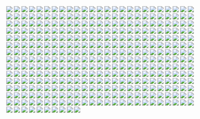 <img src='./Picture-Directory/03 - JTjy2Of.jpg'>
<img src='./Picture-Directory/40 - 3SqwU9H.jpg'>
<img src='./Picture-Directory/01 - MmbqRrT.jpg'>
<img src='./Picture-Directory/33 - yiYtEm3.jpg'>
<img src='./Picture-Directory/tumblr_o50tl0Kyww1sk51m7o1_1280.jpg'>
<img src='./Picture-Directory/20 - v4n7jeB.jpg'>
<img src='./Picture-Directory/56 - XGDPZCa.jpg'>
<img src='./Picture-Directory/15 - qeOec8I.jpg'>
<img src='./Picture-Directory/09 - QyH8PDy.jpg'>
<img src='./Picture-Directory/73 - 8QeKdsq.jpg'>
<img src='./Picture-Directory/tumblr_nkib9zQIAG1u4lxsro1_1280.jpg'>
<img src='./Picture-Directory/30 - Xui6IK9.jpg'>
<img src='./Picture-Directory/prince-mahlangu-assault-on-hoth-4.jpg'>
<img src='./Picture-Directory/16 - e8I351w.jpg'>
<img src='./Picture-Directory/53 - uk4GMmi.jpg'>
<img src='./Picture-Directory/12 - K7XIsri.jpg'>
<img src='./Picture-Directory/cristi-balanescu-cristib-nexusofpower.jpg'>
<img src='./Picture-Directory/69 - TScStjh.jpg'>
<img src='./Picture-Directory/46 - Zimt2pf.jpg'>
<img src='./Picture-Directory/03 - cWinFdO.jpg'>
<img src='./Picture-Directory/42 - s7VVQdI.jpg'>
<img src='./Picture-Directory/the_inquisitor_by_darthtemoc-d81hefq.jpg'>
<img src='./Picture-Directory/48 - iO5U6gm.jpg'>
<img src='./Picture-Directory/60 - 7BHZhlA.jpg'>
<img src='./Picture-Directory/49 - R6O6LNV.jpg'>
<img src='./Picture-Directory/sw_fan_art_by_danai_k-d66g7p4.jpg'>
<img src='./Picture-Directory/06 - y3x5ATp.png'>
<img src='./Picture-Directory/renato-scicchitano-screen-final.jpg'>
<img src='./Picture-Directory/06 - WfZV0QW.jpg'>
<img src='./Picture-Directory/41 - MpGk6wz.jpg'>
<img src='./Picture-Directory/vlINW4Z.jpg'>
<img src='./Picture-Directory/mz1HITu.jpg'>
<img src='./Picture-Directory/T6UAZBV-P1RzTwMGaDmDpknlOtZaSPcoGHcpHoRMM3Q.jpg'>
<img src='./Picture-Directory/48 - eOVQrAn.jpg'>
<img src='./Picture-Directory/38 - oy3akqm.jpg'>
<img src='./Picture-Directory/37 - hvHtMdL.jpg'>
<img src='./Picture-Directory/32 - 84y8hda.jpg'>
<img src='./Picture-Directory/3ed4uVlQk7OuRbY1hWOHsrWGHVYujDGOOX00PhkAGhk.jpg'>
<img src='./Picture-Directory/05 - dbQGQ0L.jpg'>
<img src='./Picture-Directory/25 - tUQ4xPX.jpg'>
<img src='./Picture-Directory/43 - 7QSAagN.jpg'>
<img src='./Picture-Directory/22 - lzDIgxy.jpg'>
<img src='./Picture-Directory/-image.jpg'>
<img src='./Picture-Directory/65 - xwing.jpg'>
<img src='./Picture-Directory/66 - TIE Fighter.jpg'>
<img src='./Picture-Directory/08 - MRSwNfi.jpg'>
<img src='./Picture-Directory/26 - rtQB4zT.jpg'>
<img src='./Picture-Directory/63 - EVm47Hz.jpg'>
<img src='./Picture-Directory/28 - 2IGKEnH.png'>
<img src='./Picture-Directory/54 - q2DHA4W.jpg'>
<img src='./Picture-Directory/71 - YSEi38m.jpg'>
<img src='./Picture-Directory/63 - sg09hzg.jpg'>
<img src='./Picture-Directory/darth_maul__ravager__by_soulstryder210-d9tgsk5.jpg'>
<img src='./Picture-Directory/70e43775e50767efe220b50bbe5de195-d3jmfsu.jpg'>
<img src='./Picture-Directory/56 - JLBsdbi.jpg'>
<img src='./Picture-Directory/29 - fmq9bBJ.jpg'>
<img src='./Picture-Directory/__yoda_my_name_is___by_lehuss-da2ednq.jpg'>
<img src='./Picture-Directory/08 - FmlM7Fj.jpg'>
<img src='./Picture-Directory/75 - Sn0hJWR.jpg'>
<img src='./Picture-Directory/ehda2mU.jpg'>
<img src='./Picture-Directory/26 - v3cZNQf.jpg'>
<img src='./Picture-Directory/ancient_order_by_adamburn-d9ku80b.jpg'>
<img src='./Picture-Directory/15 - M9BmBeh.jpg'>
<img src='./Picture-Directory/09 - ncXoqup.jpg'>
<img src='./Picture-Directory/02 - dqfOSJD.jpg'>
<img src='./Picture-Directory/16 - wx6hNBR.jpg'>
<img src='./Picture-Directory/NSaXUS6.png'>
<img src='./Picture-Directory/star_wars_collab___grievous_by_wynahiros.jpg'>
<img src='./Picture-Directory/vadersplat_by_deviantapplestudios-d9550f8.jpg'>
<img src='./Picture-Directory/hakuna001_by_pixelkitties-d9z01iz.png'>
<img src='./Picture-Directory/christian-piccolo-solo-final-post-notext.jpg'>
<img src='./Picture-Directory/14 - fbXU43D.jpg'>
<img src='./Picture-Directory/rodrigo-galdino-1.jpg'>
<img src='./Picture-Directory/31 - wuasgk5.jpg'>
<img src='./Picture-Directory/30 - TTGIcoM.jpg'>
<img src='./Picture-Directory/LeIdVyp.jpg'>
<img src='./Picture-Directory/39 - Wy8sX8L.jpg'>
<img src='./Picture-Directory/60lReVoEwWS2bNl5aba4cOwjutRXLlWABD32DIEvb6c.jpg'>
<img src='./Picture-Directory/15 - UTcsNQO.jpg'>
<img src='./Picture-Directory/21 - vqpeClQ.jpg'>
<img src='./Picture-Directory/38 - KeT5KrI.jpg'>
<img src='./Picture-Directory/66 - 1HknqmB.jpg'>
<img src='./Picture-Directory/74 - pfNBa6m.jpg'>
<img src='./Picture-Directory/57 - i7ij3KF.jpg'>
<img src='./Picture-Directory/12 - dyFjAeV.jpg'>
<img src='./Picture-Directory/Ch8qdxRW0AA0K4v.jpg'>
<img src='./Picture-Directory/wojtek-fus-never-tell-me-the-odds-lq.jpg'>
<img src='./Picture-Directory/65 - QDhAsQq.jpg'>
<img src='./Picture-Directory/32 - RsoqZar.jpg'>
<img src='./Picture-Directory/36 - JoDQ1Nb.jpg'>
<img src='./Picture-Directory/guillem-h-pongiluppi-guillemhp-darth-maul-rebels.jpg'>
<img src='./Picture-Directory/12 - iUGFHJr.jpg'>
<img src='./Picture-Directory/44 - fhzHbf0.jpg'>
<img src='./Picture-Directory/13 - GdwwIo2.jpg'>
<img src='./Picture-Directory/luca-merli-sands-of-jakku.jpg'>
<img src='./Picture-Directory/41 - DvUSbYd.jpg'>
<img src='./Picture-Directory/aaron-mcbride-12185030-10208004298011441-1347009825795762880-o.jpg'>
<img src='./Picture-Directory/37 - ptszR3D.jpg'>
<img src='./Picture-Directory/54 - tAexzUd.jpg'>
<img src='./Picture-Directory/35 - qb6jXXm.jpg'>
<img src='./Picture-Directory/04 - gNLvKfg.jpg'>
<img src='./Picture-Directory/13 - NuM1CVA.jpg'>
<img src='./Picture-Directory/16 - OoTEqcB.jpg'>
<img src='./Picture-Directory/star_wars_by_muratgul-d9ktp9n.jpg'>
<img src='./Picture-Directory/04 - DEPvTPZ.jpg'>
<img src='./Picture-Directory/aaron-mcbride-20822-10206281666186722-6443139003106845627-n.jpg'>
<img src='./Picture-Directory/WQixz51.png'>
<img src='./Picture-Directory/LjJeHqE.jpg'>
<img src='./Picture-Directory/cda20e449b0f3fd63035d1ee35a2b4cb-d9tff62.jpg'>
<img src='./Picture-Directory/58 - ICVMVrl.jpg'>
<img src='./Picture-Directory/06 - MmGBqVM.png'>
<img src='./Picture-Directory/joan-redondo-empireonyavin1.jpg'>
<img src='./Picture-Directory/33 - mikNH5d.jpg'>
<img src='./Picture-Directory/63 - QY0KqS6.png'>
<img src='./Picture-Directory/05 - n0Xm4lg.jpg'>
<img src='./Picture-Directory/fPB5lkc.jpg'>
<img src='./Picture-Directory/PDEg5qQ.png'>
<img src='./Picture-Directory/20 - pRESzRv.jpg'>
<img src='./Picture-Directory/5 - The Empire Strikes Back.jpg'>
<img src='./Picture-Directory/47 - gv8Rahg.jpg'>
<img src='./Picture-Directory/47 - 6HNlRpV.jpg'>
<img src='./Picture-Directory/61 - mddYFHW.jpg'>
<img src='./Picture-Directory/cecilia-g-f-darthrevan.jpg'>
<img src='./Picture-Directory/51 - LZI0bUC.jpg'>
<img src='./Picture-Directory/jason-campbell-jckeyframe1.jpg'>
<img src='./Picture-Directory/WLbLlvm.jpg'>
<img src='./Picture-Directory/59 - k0nNLPJ.jpg'>
<img src='./Picture-Directory/afGiCjX.jpg'>
<img src='./Picture-Directory/60 - zMNNDV3.jpg'>
<img src='./Picture-Directory/22 - LGIdNZq.jpg'>
<img src='./Picture-Directory/36 - 82HbYlp.jpg'>
<img src='./Picture-Directory/28 - EzmJdkK.jpg'>
<img src='./Picture-Directory/24 - ut90LX5.jpg'>
<img src='./Picture-Directory/PTZHdoq.jpg'>
<img src='./Picture-Directory/27 - p2oiSom.jpg'>
<img src='./Picture-Directory/simon-liechti-boba-fett-01-small.jpg'>
<img src='./Picture-Directory/73 - I36rrfr.jpg'>
<img src='./Picture-Directory/23 - ckcK4Tj.jpg'>
<img src='./Picture-Directory/34 - 1xe1da8.jpg'>
<img src='./Picture-Directory/starwars_fanart_by_nicolassiner-da5uggu.jpg'>
<img src='./Picture-Directory/clone_wars_by_papayoufr-d49mq85.jpg'>
<img src='./Picture-Directory/warrior_by_oldrepublicart-da6hspl.jpg'>
<img src='./Picture-Directory/nihat-gokcen-anakin.jpg'>
<img src='./Picture-Directory/star_wars__generations_by_daekazu-d9pke9v.jpg'>
<img src='./Picture-Directory/darthmaul_web_by_qissus-da27ds6.jpg'>
<img src='./Picture-Directory/Wpi1OfW.png'>
<img src='./Picture-Directory/46 - 0yZzPsB.jpg'>
<img src='./Picture-Directory/A4g_fo_j-z5kM9XSpYsjVFkMdLKlF9j5dso0qSwrURI.jpg'>
<img src='./Picture-Directory/54 - pcMYz0L.jpg'>
<img src='./Picture-Directory/53 - MOwYpDe.jpg'>
<img src='./Picture-Directory/T0Jl1dN.jpg'>
<img src='./Picture-Directory/55 - bWozweg.jpg'>
<img src='./Picture-Directory/31 - yOXR9Sc.jpg'>
<img src='./Picture-Directory/leonid-kolyagin-xwings-low.jpg'>
<img src='./Picture-Directory/09 - P31lorx.jpg'>
<img src='./Picture-Directory/marc-cousin-starwarsfinal02.jpg'>
<img src='./Picture-Directory/rey_by_nikitalaneev-da494jg.jpg'>
<img src='./Picture-Directory/kylo_ren_by_torynji-da1qg19.jpg'>
<img src='./Picture-Directory/64 - 8qSqbWJ.jpg'>
<img src='./Picture-Directory/crystal-sully-revengebycrystalsully.jpg'>
<img src='./Picture-Directory/04 - vKIn6Y3.jpg'>
<img src='./Picture-Directory/20 - SQ60M8u.jpg'>
<img src='./Picture-Directory/6 - Return of the Jedi.jpg'>
<img src='./Picture-Directory/66 - ys8WAjI.jpg'>
<img src='./Picture-Directory/alfonso-pardo-martinez-sw-portrait01-low.jpg'>
<img src='./Picture-Directory/39 - EeSHQTE.jpg'>
<img src='./Picture-Directory/08 - YR1TeT4.jpg'>
<img src='./Picture-Directory/W3UUxvY.jpg'>
<img src='./Picture-Directory/01 - O8876hB.jpg'>
<img src='./Picture-Directory/27 - IOUqD50.jpg'>
<img src='./Picture-Directory/the_force_awakens_by_cylonka-d9lfomf.jpg'>
<img src='./Picture-Directory/ce29c37a2cf8f54c483e352c5996014f.jpg'>
<img src='./Picture-Directory/42 - iKOwzFi.jpg'>
<img src='./Picture-Directory/30 - HmpoIgw.jpg'>
<img src='./Picture-Directory/67 - fatjdtc.jpg'>
<img src='./Picture-Directory/vincent-tanguay-saintgenesis-darth-rey.jpg'>
<img src='./Picture-Directory/02 - G4xUAWx.jpg'>
<img src='./Picture-Directory/nagy-norbert-millennium-falcon.jpg'>
<img src='./Picture-Directory/51 - 1Jv8JNV.jpg'>
<img src='./Picture-Directory/gus-mendonca-gm-firstorder-tieinterceptors.jpg'>
<img src='./Picture-Directory/34 - hMNFdik.jpg'>
<img src='./Picture-Directory/43 - EXqhKGT.jpg'>
<img src='./Picture-Directory/jljCj35.jpg'>
<img src='./Picture-Directory/21 - iMxtvf3.jpg'>
<img src='./Picture-Directory/42 - QrkEA6b.jpg'>
<img src='./Picture-Directory/52 - KKO9v6Z.jpg'>
<img src='./Picture-Directory/33 - ukIboMx.jpg'>
<img src='./Picture-Directory/65 - S2s3FaV.jpg'>
<img src='./Picture-Directory/19 - OIftxOQ.jpg'>
<img src='./Picture-Directory/14 - MqGwl19.jpg'>
<img src='./Picture-Directory/40 - 1jiayvm.jpg'>
<img src='./Picture-Directory/01 - M6I1Q95.jpg'>
<img src='./Picture-Directory/31 - F7LzS1K.jpg'>
<img src='./Picture-Directory/11 - pXSe9Xa.jpg'>
<img src='./Picture-Directory/3 - Revenge of the Sith.jpg'>
<img src='./Picture-Directory/captain_rex_by_robert_shane-d879q6l (1).jpg'>
<img src='./Picture-Directory/JuOpsei.jpg'>
<img src='./Picture-Directory/jeff-wood-2016-06-01-8-32-18.jpg'>
<img src='./Picture-Directory/62 - p2p8vkW.jpg'>
<img src='./Picture-Directory/shane-molina-4k-stormtrooper-printoff.jpg'>
<img src='./Picture-Directory/niGLiYn.jpg'>
<img src='./Picture-Directory/11 - LkLgpha.jpg'>
<img src='./Picture-Directory/lucas-leger-dv.jpg'>
<img src='./Picture-Directory/43 - hQpcaFU.jpg'>
<img src='./Picture-Directory/35 - jrLalQL.jpg'>
<img src='./Picture-Directory/kevin-mckenna-shadow-of-the-master.jpg'>
<img src='./Picture-Directory/07 - NRJgAIo.jpg'>
<img src='./Picture-Directory/eBrkcX5.jpg'>
<img src='./Picture-Directory/07 - wdIlgiT.jpg'>
<img src='./Picture-Directory/mjhbrXu.jpg'>
<img src='./Picture-Directory/52 - 8smPbXw.jpg'>
<img src='./Picture-Directory/17 - 1iTMzyJ.jpg'>
<img src='./Picture-Directory/07 - UtEQQdy.jpg'>
<img src='./Picture-Directory/71 - kSwUqMu.jpg'>
<img src='./Picture-Directory/star+wars+through+the+wreckage.jpg'>
<img src='./Picture-Directory/37 - sx2602i.jpg'>
<img src='./Picture-Directory/50 - Ve3WYUj.jpg'>
<img src='./Picture-Directory/18 - P7ULTkU.jpg'>
<img src='./Picture-Directory/32 - XUTBivf.jpg'>
<img src='./Picture-Directory/esteban-barrientos-ahsoka.jpg'>
<img src='./Picture-Directory/74 - Y669oN0.jpg'>
<img src='./Picture-Directory/36 - wIoxxL7.jpg'>
<img src='./Picture-Directory/57 - 86LzSgt.jpg'>
<img src='./Picture-Directory/72 - 6ueeHFC.jpg'>
<img src='./Picture-Directory/richard-anderson-tumblr-npfn0ux4is1rmuqvmo1-1280.jpg'>
<img src='./Picture-Directory/50 - fq1Data.jpg'>
<img src='./Picture-Directory/44 - mIXRwa8.jpg'>
<img src='./Picture-Directory/29 - UVdF8nt.jpg'>
<img src='./Picture-Directory/06 - PEwsHFr.jpg'>
<img src='./Picture-Directory/rey_by_livioramondelli-da7ajtp.jpg'>
<img src='./Picture-Directory/03 - glS1UUq.jpg'>
<img src='./Picture-Directory/64 - g0fiWNK.jpg'>
<img src='./Picture-Directory/49 - h4kJlT2.jpg'>
<img src='./Picture-Directory/6okvuqw.jpg'>
<img src='./Picture-Directory/22 - tCj8uhf.jpg'>
<img src='./Picture-Directory/18 - 7HVSQuN.jpg'>
<img src='./Picture-Directory/trfBC7u.png'>
<img src='./Picture-Directory/ronnie-jensen-cloudcity.jpg'>
<img src='./Picture-Directory/11 - IPvlegE.jpg'>
<img src='./Picture-Directory/53 - vlozy0c.jpg'>
<img src='./Picture-Directory/christian-waggoner-2016-05-14-20-27-52.jpg'>
<img src='./Picture-Directory/tumblr_o0se10xPRh1u4lxsro2_1280.jpg'>
<img src='./Picture-Directory/02 - rHm6wWD.jpg'>
<img src='./Picture-Directory/r6vJKzI.jpg'>
<img src='./Picture-Directory/99_by_dzikawa-d9ko812.jpg'>
<img src='./Picture-Directory/41 - mFvGh0O.png'>
<img src='./Picture-Directory/23 - FDuhex0.jpg'>
<img src='./Picture-Directory/47 - 52qxIne.jpg'>
<img src='./Picture-Directory/19 - UhlFYSE.jpg'>
<img src='./Picture-Directory/30 - 2R9xUd0.jpg'>
<img src='./Picture-Directory/27 - V9frQxh.jpg'>
<img src='./Picture-Directory/2 - Attack of the Clones.jpg'>
<img src='./Picture-Directory/2McHDAo.jpg'>
<img src='./Picture-Directory/claire-hummel-mos-eisley-morning-by-shoomlah-d9k61gm.jpg'>
<img src='./Picture-Directory/29 - qPvfQ3a.jpg'>
<img src='./Picture-Directory/1seHTdr.jpg'>
<img src='./Picture-Directory/55 - duBEalK.jpg'>
<img src='./Picture-Directory/49 - XjLs9Ec.jpg'>
<img src='./Picture-Directory/62 - XZh3SUC.jpg'>
<img src='./Picture-Directory/14 - VyZJPE8.jpg'>
<img src='./Picture-Directory/sq8m6GH.jpg'>
<img src='./Picture-Directory/48 - 2L9Klwe.jpg'>
<img src='./Picture-Directory/10 - rN3KVr7.jpg'>
<img src='./Picture-Directory/10 - 6nOEYTR.jpg'>
<img src='./Picture-Directory/pm2Lozd.jpg'>
<img src='./Picture-Directory/70 - MfaHUiO.jpg'>
<img src='./Picture-Directory/52 - 4P53bug.jpg'>
<img src='./Picture-Directory/35 - Gb5ZYA2.jpg'>
<img src='./Picture-Directory/61 - xcXQuB0.jpg'>
<img src='./Picture-Directory/18 - 1PbaG5n.jpg'>
<img src='./Picture-Directory/45 - 1oVCMSB.jpg'>
<img src='./Picture-Directory/24 - tcD9kwI.jpg'>
<img src='./Picture-Directory/22 - uv2TuK0.jpg'>
<img src='./Picture-Directory/57 - t7gC1bh.jpg'>
<img src='./Picture-Directory/59 - idPWYku.jpg'>
<img src='./Picture-Directory/76 - 1qBIY0F.jpg'>
<img src='./Picture-Directory/05 - 4uqCBu9.jpg'>
<img src='./Picture-Directory/YQU6QXZnK0yvnsDSCd72j-4hMvoZrEUtM2fewoxz2RY.jpg'>
<img src='./Picture-Directory/51 - RzUPrzg.jpg'>
<img src='./Picture-Directory/17 - VEbsVce.jpg'>
<img src='./Picture-Directory/21 - u2rSYo2.jpg'>
<img src='./Picture-Directory/01 - OuSizUw.jpg'>
<img src='./Picture-Directory/tizianobaracchi_i_am_a_jedi_1200_by_thaldir-da3u7pc.jpg'>
<img src='./Picture-Directory/20 - YcfwNBV.jpg'>
<img src='./Picture-Directory/41 - h6CUpb6.jpg'>
<img src='./Picture-Directory/1 - The Phantom Menace.jpg'>
<img src='./Picture-Directory/star_wars___the_pursuit_by_graphix17-d9w1jqm.png'>
<img src='./Picture-Directory/09 - 0qLxdbp.jpg'>
<img src='./Picture-Directory/cW3qzE84g28ccA59bUI1dys1NonsjuJpea8NaorCNr8.png'>
<img src='./Picture-Directory/e4bc4ceae15f52e431ebdd898d26f36e-d7fdw5e.jpg'>
<img src='./Picture-Directory/RzSQPS6.jpg'>
<img src='./Picture-Directory/33 - kzqyxJK.jpg'>
<img src='./Picture-Directory/dan-luvisi-restorationluvisifett.jpg'>
<img src='./Picture-Directory/5ZwPh1g.jpg'>
<img src='./Picture-Directory/19 - FdBvduy.jpg'>
<img src='./Picture-Directory/34 - uzQaKy4.jpg'>
<img src='./Picture-Directory/08 - C0EVsYp.jpg'>
<img src='./Picture-Directory/gvqjtcV.jpg'>
<img src='./Picture-Directory/1VswHjg.jpg'>
<img src='./Picture-Directory/oleg-ulianytskyi-template-1920x1080-final-2.jpg'>
<img src='./Picture-Directory/68 - k70Dlp4.jpg'>
<img src='./Picture-Directory/rey__lady_of_the_sith_by_cobaltplasma-da1hf7n.jpg'>
<img src='./Picture-Directory/39 - JDJMMM2.jpg'>
<img src='./Picture-Directory/02 - CQG5FKx.jpg'>
<img src='./Picture-Directory/56 - 1WjgBCo.jpg'>
<img src='./Picture-Directory/maul_wip_by_uncannyknack-d9xrjkz.jpg'>
<img src='./Picture-Directory/14 - k8kRTdE.jpg'>
<img src='./Picture-Directory/episode_viii_luke_by_800poundproductions-da1gt94.jpg'>
<img src='./Picture-Directory/39 - ile8r3h.jpg'>
<img src='./Picture-Directory/48 - LApxo7k.jpg'>
<img src='./Picture-Directory/60 - fg6gTbM.jpg'>
<img src='./Picture-Directory/46 - vO9mF5S.jpg'>
<img src='./Picture-Directory/45 - 89q0xBW.jpg'>
<img src='./Picture-Directory/34 - t7kv6rH.jpg'>
<img src='./Picture-Directory/23 - U4U1AbT.jpg'>
<img src='./Picture-Directory/28 - 9i2xpUo.jpg'>
<img src='./Picture-Directory/25 - pH9Q41q.jpg'>
<img src='./Picture-Directory/APACpr7.png'>
<img src='./Picture-Directory/40 - WCSxRjx.jpg'>
<img src='./Picture-Directory/36 - M4exYUR.jpg'>
<img src='./Picture-Directory/josh-robinson-maythe4thbwithyou.jpg'>
<img src='./Picture-Directory/11 - ACCMVG6.jpg'>
<img src='./Picture-Directory/D5friaT.jpg'>
<img src='./Picture-Directory/62 - UEtTF31.jpg'>
<img src='./Picture-Directory/jedi_and_jedi_lite_by_hollyoakhill-d9qpafb.jpg'>
<img src='./Picture-Directory/10 - 6fKpkXB.jpg'>
<img src='./Picture-Directory/72 - XgLHPfg.jpg'>
<img src='./Picture-Directory/pCrsRmm.jpg'>
<img src='./Picture-Directory/52 - 7baA4eW.jpg'>
<img src='./Picture-Directory/adam-roush-sw-snips-4-w.jpg'>
<img src='./Picture-Directory/13 - XqmV1MJ.jpg'>
<img src='./Picture-Directory/38 - n0t9NJ5.jpg'>
<img src='./Picture-Directory/40 - oPEgWCc.jpg'>
<img src='./Picture-Directory/19 - mQyOhp5.jpg'>
<img src='./Picture-Directory/42 - IdQJQlV.jpg'>
<img src='./Picture-Directory/lady_jedi__rey_by_fouetfou-d9v8qsy.png'>
<img src='./Picture-Directory/StarWars Stitch.jpg'>
<img src='./Picture-Directory/18 - UvGUfOr.jpg'>
<img src='./Picture-Directory/15 - GmN0Cq4.jpg'>
<img src='./Picture-Directory/carmen-cornet-gri.jpg'>
<img src='./Picture-Directory/5Z84DKN.jpg'>
<img src='./Picture-Directory/49 - 4XhD2kv.jpg'>
<img src='./Picture-Directory/timur-dairbayev-starwars.jpg'>
<img src='./Picture-Directory/13640755_10153675750452452_3879939042306576891_o.jpg'>
<img src='./Picture-Directory/07 - FYvOt6J.jpg'>
<img src='./Picture-Directory/59 - 4ESbWh4.jpg'>
<img src='./Picture-Directory/00001509.png'>
<img src='./Picture-Directory/juan-martin-wallpaper.jpg'>
<img src='./Picture-Directory/4 - A New Hope.jpg'>
<img src='./Picture-Directory/32 - 3rEyp81.jpg'>
<img src='./Picture-Directory/tumblr_o5y55eoU1j1sk51m7o1_1280.jpg'>
<img src='./Picture-Directory/67 - fcR9rxY.jpg'>
<img src='./Picture-Directory/e8568033427317.56aa8c6585175.png'>
<img src='./Picture-Directory/03 - sFnCpS1.jpg'>
<img src='./Picture-Directory/04 - m2syxyy.jpg'>
<img src='./Picture-Directory/13 - 00ETUwD.jpg'>
<img src='./Picture-Directory/XwYNtTb.jpg'>
<img src='./Picture-Directory/46 - GAhrYBi.jpg'>
<img src='./Picture-Directory/43 - 5PuwFuy.jpg'>
<img src='./Picture-Directory/51 - jZyHKRg.jpg'>
